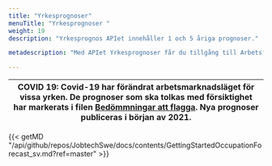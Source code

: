 ```yaml
---
title: "Yrkesprognoser"
menuTitle: "Yrkesprognoser "
weight: 19
description: "Yrkesprognos APIet innehåller 1 och 5 åriga prognoser."

metadescription: "Med APIet Yrkesprognoser får du tillgång till Arbetsförmedlingens prognoser för olika yrken.Läs mer här"

---
```

| COVID 19: Covid-19 har förändrat arbetsmarknadsläget för vissa yrken. De prognoser som ska tolkas med försiktighet har markerats i filen [Bedömmningar att flagga](/files/covid.csv). Nya prognoser publiceras i början av 2021.   |
| --- |

{{< getMD "/api/github/repos/JobtechSwe/docs/contents/GettingStartedOccupationForecast_sv.md?ref=master" >}}



